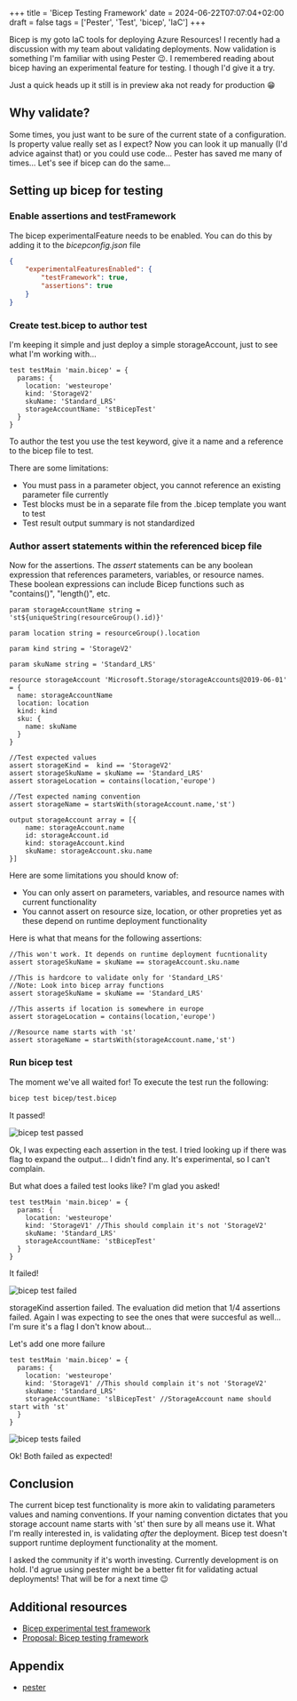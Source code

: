 +++
title = 'Bicep Testing Framework'
date = 2024-06-22T07:07:04+02:00
draft = false
tags = ['Pester', 'Test', 'bicep', 'IaC']
+++

Bicep is my goto IaC tools for deploying Azure Resources! I recently had a discussion with my team about validating deployments. Now validation is something I'm familiar with using Pester :wink:. I remembered reading about bicep having an experimental feature for testing. I though I'd give it a try.

Just a quick heads up it still is in preview aka not ready for production :grin:

## Why validate?

Some times, you just want to be sure of the current state of a configuration. Is property value really set as I expect? Now you can look it up manually (I'd advice against that) or you could use code... Pester has saved me many of times... Let's see if bicep can do the same...

## Setting up bicep for testing

### Enable assertions and testFramework

The bicep experimentalFeature needs to be enabled. You can do this by adding it to the _bicepconfig.json_ file

```Json
{
    "experimentalFeaturesEnabled": {
        "testFramework": true,
        "assertions": true
    }
}
```

### Create test.bicep to author test

I'm keeping it simple and just deploy a simple storageAccount, just to see what I'm working with...

```bicep
test testMain 'main.bicep' = {
  params: {
    location: 'westeurope'
    kind: 'StorageV2'
    skuName: 'Standard_LRS'
    storageAccountName: 'stBicepTest'
  }
}
```

To author the test you use the test keyword, give it a name and a reference to the bicep file to test.

There are some limitations:

- You must pass in a parameter object, you cannot reference an existing parameter file currently
- Test blocks must be in a separate file from the .bicep template you want to test
- Test result output summary is not standardized

### Author assert statements within the referenced bicep file

Now for the assertions. The _assert_ statements can be any boolean expression that references parameters, variables, or resource names. These boolean expressions can include Bicep functions such as "contains()", "length()", etc.

```bicep
param storageAccountName string = 'st${uniqueString(resourceGroup().id)}'

param location string = resourceGroup().location

param kind string = 'StorageV2'

param skuName string = 'Standard_LRS'

resource storageAccount 'Microsoft.Storage/storageAccounts@2019-06-01' = {
  name: storageAccountName
  location: location
  kind: kind
  sku: {
    name: skuName
  }
}

//Test expected values
assert storageKind =  kind == 'StorageV2'
assert storageSkuName = skuName == 'Standard_LRS'
assert storageLocation = contains(location,'europe')

//Test expected naming convention
assert storageName = startsWith(storageAccount.name,'st')

output storageAccount array = [{
    name: storageAccount.name
    id: storageAccount.id
    kind: storageAccount.kind
    skuName: storageAccount.sku.name
}]

```

Here are some limitations you should know of:

- You can only assert on parameters, variables, and resource names with current functionality
- You cannot assert on resource size, location, or other propreties yet as these depend on runtime deployment functionality

Here is what that means for the following assertions:

```bicep
//This won't work. It depends on runtime deployment fucntionality
assert storageSkuName = skuName == storageAccount.sku.name

//This is hardcore to validate only for 'Standard_LRS'
//Note: Look into bicep array functions
assert storageSkuName = skuName == 'Standard_LRS'

//This asserts if location is somewhere in europe
assert storageLocation = contains(location,'europe')

//Resource name starts with 'st'
assert storageName = startsWith(storageAccount.name,'st')
```

### Run bicep test

The moment we've all waited for! To execute the test run the following:

```bash
bicep test bicep/test.bicep
```

It passed!

![bicep test passed](../../images/bicep-testing-framework/bicep-test-passed.drawio.png)

Ok, I was expecting each assertion in the test. I tried looking up if there was flag to expand the output... I didn't find any. It's experimental, so I can't complain.

But what does a failed test looks like? I'm glad you asked!

```bicep
test testMain 'main.bicep' = {
  params: {
    location: 'westeurope'
    kind: 'StorageV1' //This should complain it's not 'StorageV2'
    skuName: 'Standard_LRS'
    storageAccountName: 'stBicepTest'
  }
}
```

It failed!

![bicep test failed](../../images/bicep-testing-framework/bicep-test-failed.drawio.png)

storageKind assertion failed. The evaluation did metion that 1/4 assertions failed. Again I was expecting to see the ones that were succesful as well... I'm sure it's a flag I don't know about...

Let's add one more failure

```bicep
test testMain 'main.bicep' = {
  params: {
    location: 'westeurope'
    kind: 'StorageV1' //This should complain it's not 'StorageV2'
    skuName: 'Standard_LRS'
    storageAccountName: 'slBicepTest' //StorageAccount name should start with 'st'
  }
}
```

![bicep tests failed](../../images/bicep-testing-framework/bicep-test-failures.drawio.png)

Ok! Both failed as expected!

## Conclusion

The current bicep test functionality is more akin to validating parameters values and naming conventions. If your naming convention dictates that you storage account name starts with 'st' then sure by all means use it. What I'm really interested in, is validating _after_ the deployment. Bicep test  doesn't support runtime deployment functionality at the moment.

I asked  the community if it's worth investing. Currently development is on hold. I'd agrue using pester might be a better fit for validating actual deployments! That will be for a next time :wink:

## Additional resources

- [Bicep experimental test framework](https://github.com/Azure/bicep/issues/11967)
- [Proposal: Bicep testing framework](https://github.com/Azure/bicep/issues/11966)

## Appendix

- [pester](https://pester.dev/)